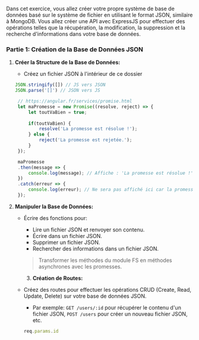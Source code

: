 Dans cet exercice, vous allez créer votre propre système de base de données basé sur le système de fichier en utilisant le format JSON, similaire à MongoDB. Vous allez créer une API avec ExpressJS pour effectuer des opérations telles que la récupération, la modification, la suppression et la recherche d'informations dans votre base de données.

### Partie 1: Création de la Base de Données JSON

1. **Créer la Structure de la Base de Données:**
   - Créez un fichier JSON à l'intérieur de ce dossier

   ```js
   JSON.stringify([]) // JS vers JSON
   JSON.parse('[]') // JSON vers JS

    // https://angular.fr/services/promise.html
    let maPromesse = new Promise((resolve, reject) => {
        let toutVaBien = true;
        
        if(toutVaBien) {
            resolve('La promesse est résolue !');
        } else {
            reject('La promesse est rejetée.');
        }
    });

    maPromesse
    .then(message => {
        console.log(message); // Affiche : 'La promesse est résolue !'
    })
    .catch(erreur => {
        console.log(erreur); // Ne sera pas affiché ici car la promesse est résolue
    });
   ```

2. **Manipuler la Base de Données:**
   - Écrire des fonctions pour:
     - Lire un fichier JSON et renvoyer son contenu.
     - Écrire dans un fichier JSON.
     - Supprimer un fichier JSON.
     - Rechercher des informations dans un fichier JSON.


     > Transformer les méthodes du module FS en méthodes asynchrones avec les promesses.

     3. **Création de Routes:**
   - Créez des routes pour effectuer les opérations CRUD (Create, Read, Update, Delete) sur votre base de données JSON.
     - Par exemple: `GET /users/:id` pour récupérer le contenu d'un fichier JSON, `POST /users` pour créer un nouveau fichier JSON, etc.

     ```js
     req.params.id
     ```